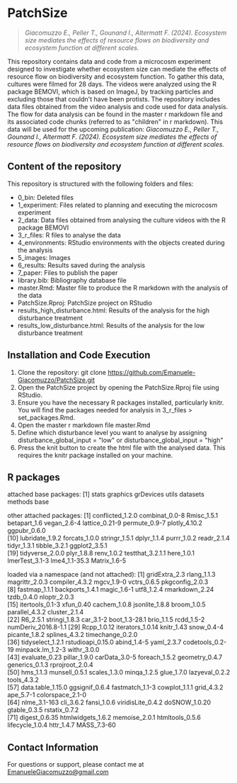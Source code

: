
# PatchSize
> *_Giacomuzzo E., Peller T., Gounand I., Altermatt F. (2024). Ecosystem size mediates the effects of resource flows on biodiversity and ecosystem function at different scales._*

This repository contains data and code from a microcosm experiment designed to investigate whether ecosystem size can mediate the effects of resource flow on biodiversity and ecosystem function. To gather this data, cultures were filmed for 28 days. The videos were analyzed using the R package BEMOVI, which is based on ImageJ, by tracking particles and excluding those that couldn't have been protists. The repository includes data files obtained from the video analysis and code used for data analysis. The flow for data analysis can be found in the master r markdown file and its associated code chunks (referred to as "children" in r markdown). This data will be used for the upcoming publication: _Giacomuzzo E., Peller T., Gounand I., Altermatt F. (2024). Ecosystem size mediates the effects of resource flows on biodiversity and ecosystem function at different scales._

## Content of the repository

This repository is structured with the following folders and files:

- 0_bin: Deleted files
- 1_experiment: Files related to planning and executing the microcosm experiment
- 2_data: Data files obtained from analysing the culture videos with the R package BEMOVI
- 3_r_files: R files to analyse the data
- 4_environments: RStudio environments with the objects created during the analysis
- 5_images: Images
- 6_results: Results saved during the analysis
- 7_paper: Files to publish the paper
- library.bib: Bibliography database file
- master.Rmd: Master file to produce the R markdown with the analysis of the data
- PatchSize.Rproj: PatchSize project on RStudio
- results_high_disturbance.html: Results of the analysis for the high disturbance treatment
- results_low_disturbance.html: Results of the analysis for the low disturbance treatment

## Installation and Code Execution 

1. Clone the repository: git clone https://github.com/Emanuele-Giacomuzzo/PatchSize.git
2. Open the PatchSize project by opening the PatchSize.Rproj file using RStudio.
3. Ensure you have the necessary R packages installed, particularly knitr. You will find the packages needed for analysis in 3_r_files > set_packages.Rmd.
4. Open the master r markdown file master.Rmd
5. Define which disturbance level you want to analyse by assigning disturbance_global_input = "low" or disturbance_global_input = "high"
6. Press the knit button to create the html file with the analysed data. This requires the knitr package installed on your machine.

## R packages

attached base packages:
[1] stats     graphics  grDevices utils     datasets  methods   base     

other attached packages:
 [1] conflicted_1.2.0 combinat_0.0-8   Rmisc_1.5.1      betapart_1.6     vegan_2.6-4      lattice_0.21-9   permute_0.9-7    plotly_4.10.2    ggpubr_0.6.0    
[10] lubridate_1.9.2  forcats_1.0.0    stringr_1.5.1    dplyr_1.1.4      purrr_1.0.2      readr_2.1.4      tidyr_1.3.1      tibble_3.2.1     ggplot2_3.5.1   
[19] tidyverse_2.0.0  plyr_1.8.8       renv_1.0.2       testthat_3.2.1.1 here_1.0.1       lmerTest_3.1-3   lme4_1.1-35.3    Matrix_1.6-5    

loaded via a namespace (and not attached):
 [1] gridExtra_2.3       rlang_1.1.3         magrittr_2.0.3      compiler_4.3.2      mgcv_1.9-0          vctrs_0.6.5         pkgconfig_2.0.3    
 [8] fastmap_1.1.1       backports_1.4.1     magic_1.6-1         utf8_1.2.4          rmarkdown_2.24      tzdb_0.4.0          nloptr_2.0.3       
[15] itertools_0.1-3     xfun_0.40           cachem_1.0.8        jsonlite_1.8.8      broom_1.0.5         parallel_4.3.2      cluster_2.1.4      
[22] R6_2.5.1            stringi_1.8.3       car_3.1-2           boot_1.3-28.1       brio_1.1.5          rcdd_1.5-2          numDeriv_2016.8-1.1
[29] Rcpp_1.0.12         iterators_1.0.14    knitr_1.43          snow_0.4-4          picante_1.8.2       splines_4.3.2       timechange_0.2.0   
[36] tidyselect_1.2.1    rstudioapi_0.15.0   abind_1.4-5         yaml_2.3.7          codetools_0.2-19    minpack.lm_1.2-3    withr_3.0.0        
[43] evaluate_0.23       pillar_1.9.0        carData_3.0-5       foreach_1.5.2       geometry_0.4.7      generics_0.1.3      rprojroot_2.0.4    
[50] hms_1.1.3           munsell_0.5.1       scales_1.3.0        minqa_1.2.5         glue_1.7.0          lazyeval_0.2.2      tools_4.3.2        
[57] data.table_1.15.0   ggsignif_0.6.4      fastmatch_1.1-3     cowplot_1.1.1       grid_4.3.2          ape_5.7-1           colorspace_2.1-0   
[64] nlme_3.1-163        cli_3.6.2           fansi_1.0.6         viridisLite_0.4.2   doSNOW_1.0.20       gtable_0.3.5        rstatix_0.7.2      
[71] digest_0.6.35       htmlwidgets_1.6.2   memoise_2.0.1       htmltools_0.5.6     lifecycle_1.0.4     httr_1.4.7          MASS_7.3-60 

## Contact Information

For questions or support, please contact me at EmanueleGiacomuzzo@gmail.com
